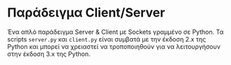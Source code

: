 Παράδειγμα Client/Server
======================

Ένα απλό παράδειγμα Server & Client με Sockets γραµµένο σε Python. Τα scripts `server.py` και `client.py`  είναι συμβατά με την έκδοση 2.x της Python και μπορεί να χρειαστεί να τροποποιηθούν για να λειτουργήσουν στην έκδοση 3.x της Python.
